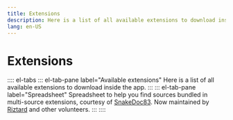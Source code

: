 ```yaml
---
title: Extensions
description: Here is a list of all available extensions to download inside the app.
lang: en-US
---
```


# Extensions

:::: el-tabs
::: el-tab-pane label="Available extensions"
Here is a list of all available extensions to download inside the app.
<ExtensionList/>
:::
::: el-tab-pane label="Spreadsheet"
Spreadsheet to help you find sources bundled in multi-source extensions, courtesy of [SnakeDoc83](https://github.com/snakedoc83).
Now maintained by [Riztard](https://github.com/Riztard) and other volunteers.
<SourceSheet/>
:::
::::
